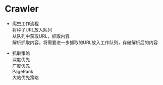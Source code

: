 # Crawler  

- 爬虫工作流程  
将种子URL放入队列  
从队列中获取URL，抓取内容  
解析抓取内容，将需要进一步抓取的URL放入工作队列，存储解析后的内容  

- 抓取策略  
深度优先  
广度优先  
PageRank  
大站优先策略  
